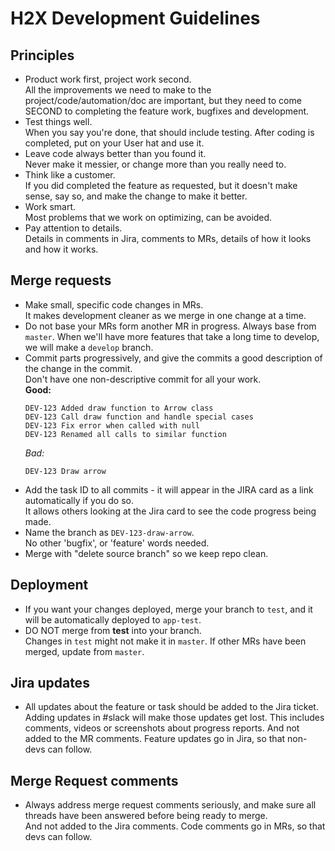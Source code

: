 # H2X Development Guidelines

## Principles
* Product work first, project work second.  
  All the improvements we need to make to the project/code/automation/doc are important, but they need to come SECOND to completing the feature work, bugfixes and development.  
* Test things well.  
  When you say you're done, that should include testing. After coding is completed, put on your User hat and use it.
* Leave code always better than you found it.  
  Never make it messier, or change more than you really need to.
* Think like a customer.  
  If you did completed the feature as requested, but it doesn't make sense, say so, and make the change to make it better.  
* Work smart.  
  Most problems that we work on optimizing, can be avoided.
* Pay attention to details.  
  Details in comments in Jira, comments to MRs, details of how it looks and how it works.

## Merge requests
* Make small, specific code changes in MRs.  
  It makes development cleaner as we merge in one change at a time.
* Do not base your MRs form another MR in progress. Always base from `master`.
  When we'll have more features that take a long time to develop, we will make a `develop` branch.
* Commit parts progressively, and give the commits a good description of the change in the commit.  
  Don't have one non-descriptive commit for all your work.  
  **Good:**
  ```
  DEV-123 Added draw function to Arrow class
  DEV-123 Call draw function and handle special cases
  DEV-123 Fix error when called with null
  DEV-123 Renamed all calls to similar function
  ```
  *Bad:*
  ```
  DEV-123 Draw arrow
  ```
* Add the task ID to all commits - it will appear in the JIRA card as a link automatically if you do so.  
  It allows others looking at the Jira card to see the code progress being made.
* Name the branch as `DEV-123-draw-arrow`.  
  No other 'bugfix', or 'feature' words needed.
* Merge with "delete source branch" so we keep repo clean.

## Deployment
* If you want your changes deployed, merge your branch to `test`, and it will be automatically deployed to `app-test`.
* DO NOT merge from **test** into your branch.  
  Changes in `test` might not make it in `master`. If other MRs have been merged, update from `master`.

## Jira updates
* All updates about the feature or task should be added to the Jira ticket.  
  Adding updates in #slack will make those updates get lost. This includes comments, videos or screenshots about progress reports.
  And not added to the MR comments. Feature updates go in Jira, so that non-devs can follow.

## Merge Request comments
* Always address merge request comments seriously, and make sure all threads have been answered before being ready to merge.  
  And not added to the Jira comments. Code comments go in MRs, so that devs can follow.

